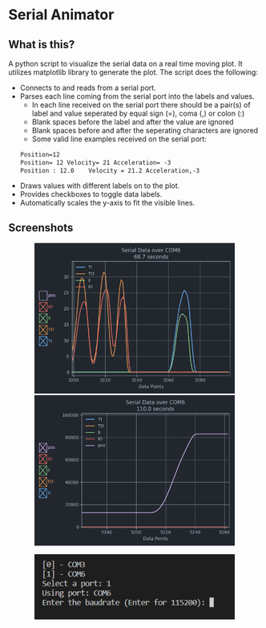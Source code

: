 # Serial Animator

## What is this?
A python script to visualize the serial data on a real time moving plot. It utilizes matplotlib library to generate the plot. The script does the following:

* Connects to and reads from a serial port.
* Parses each line coming from the serial port into the labels and values.
  * In each line received on the serial port there should be a pair(s) of label and value seperated by equal sign (=), coma (,) or colon (:)
  * Blank spaces before the label and after the value are ignored
  * Blank spaces before and after the seperating characters are ignored
  * Some valid line examples received on the serial port:
  ```
  Position=12
  Position= 12 Velocity= 21 Acceleration= -3
  Position : 12.0    Velocity = 21.2 Acceleration,-3
  ```
* Draws values with different labels on to the plot.
* Provides checkboxes to toggle data labels.
* Automatically scales the y-axis to fit the visible lines.

## Screenshots
<p align="center">
  <img src="https://github.com/bataseven/serial_animator/blob/master/Screenshots/Serial_Plotter.png" width=400 title="Plot 1">
  <img src="https://github.com/bataseven/serial_animator/blob/master/Screenshots/Serial_Plotter2.png" width="400" title="Plot 2">
</p>

<p align="center">
  <img src="https://github.com/bataseven/serial_animator/blob/master/Screenshots/Console.png" width=400 title="Port Selection">
</p>


